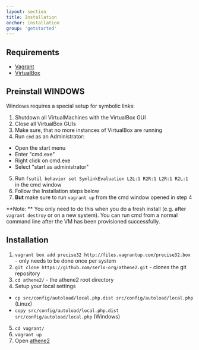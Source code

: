 ```yaml
---
layout: section
title: Installation
anchor: installation
group: 'getstarted'
---
```


## Requirements

* [Vagrant](http://www.vagrantup.com/)
* [VirtualBox](https://www.virtualbox.org/)

## Preinstall WINDOWS

Windows requires a special setup for symbolic links:

1. Shutdown all VirtualMachines with the VirtualBox GUI
2. Close all VirtualBox GUIs
3. Make sure, that no more instances of VirtualBox are running
4. Run `cmd` as an Administrator:
 * Open the start menu
 * Enter "cmd.exe"
 * Right click on cmd.exe
 * Select "start as administrator"
5. Run `fsutil behavior set SymlinkEvaluation L2L:1 R2R:1 L2R:1 R2L:1` in the cmd window
6. Follow the Installation steps below
7. **But** make sure to run `vagrant up` from the cmd window opened in step 4

**Note: ** You only need to do this when you do a fresh install (e.g. after `vagrant destroy` or on a new system).
You can run cmd from a normal command line after the VM has been provisioned successfully.

## Installation

1. `vagrant box add precise32 http://files.vagrantup.com/precise32.box` - only needs to be done once per system
2. `git clone https://github.com/serlo-org/athene2.git` - clones the git repository
3. `cd athene2/` - the athene2 root directory
4. Setup your local settings
 * `cp src/config/autoload/local.php.dist src/config/autoload/local.php` (Linux)
 * `copy src/config/autoload/local.php.dist src/config/autoload/local.php` (Windows)
5. `cd vagrant/`
6. `vagrant up`
7. Open [athene2](http://localhost:4567)